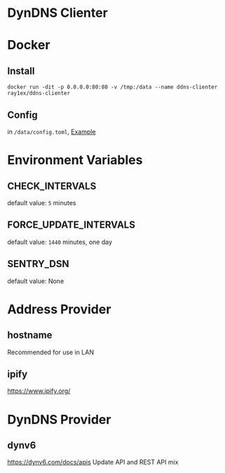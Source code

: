 # DynDNS Clienter

# Docker

## Install

```shell
docker run -dit -p 0.0.0.0:80:80 -v /tmp:/data --name ddns-clienter ray1ex/ddns-clienter
```

## Config

in `/data/config.toml`, [Example](config.toml)

# Environment Variables

## CHECK_INTERVALS

default value: `5` minutes

## FORCE_UPDATE_INTERVALS

default value: `1440` minutes, one day

## SENTRY_DSN

default value: None

# Address Provider

## hostname

Recommended for use in LAN

## ipify

https://www.ipify.org/

# DynDNS Provider

## dynv6

https://dynv6.com/docs/apis
Update API and REST API mix